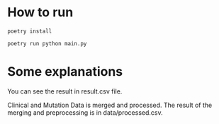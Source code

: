 # How to run

`poetry install`

`poetry run python main.py`

# Some explanations

You can see the result in result.csv file.

Clinical and Mutation Data is merged and processed. 
The result of the merging and preprocessing is in data/processed.csv.

